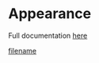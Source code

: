 # Appearance

Full documentation [here](reference/styles/index.md)

[filename](../reference/styles/general.md ":include")
